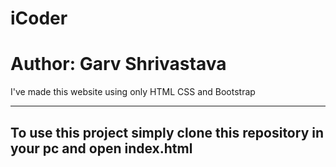 # iCoder
<h1>Author: Garv Shrivastava </h1>
I've made this website using only HTML CSS and Bootstrap

-----------------------------
To use this project simply clone this repository in your pc and open index.html
-----------------------------
